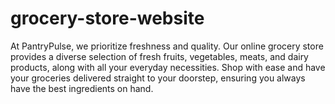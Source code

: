 # grocery-store-website
At PantryPulse, we prioritize freshness and quality. Our online grocery store provides a diverse selection of fresh fruits, vegetables, meats, and dairy products, along with all your everyday necessities. Shop with ease and have your groceries delivered straight to your doorstep, ensuring you always have the best ingredients on hand.
